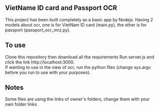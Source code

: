 ## VietName ID card and Passport OCR 
This project has been built completely as a basic app by Nodejs. Having 2 models about ocr, one is for VietNam ID card (main.py), the other is for passport (passport_ocr_mrz.py).
## To use
Clone this repository then download all the requirements 
Run server.js and click the link http://localhost:3000.
<br>If wanting to use in the view of ocr, run the python files (change sys.argv before you run to use with your purposes).<br>
## Notes
Some files are using the links of owner's folders, change them with your own folder links

